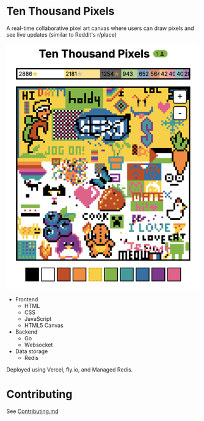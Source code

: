# Ten Thousand Pixels

A real-time collaborative pixel art canvas where users can draw pixels and see live updates (similar to Reddit's r/place)

![Project Image](./readme-picture.png)

- Frontend
  - HTML
  - CSS
  - JavaScript
  - HTML5 Canvas
- Backend
  - Go
  - Websocket
- Data storage
  - Redis

Deployed using Vercel, fly.io, and Managed Redis.

# Contributing
See [Contributing.md](Contributing.md)